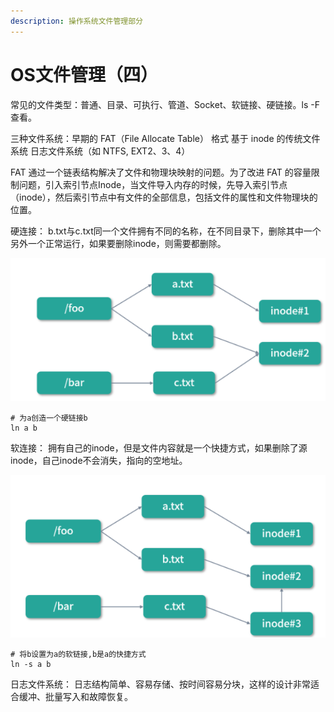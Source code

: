 ```yaml
---
description: 操作系统文件管理部分
---
```


# OS文件管理（四）

常见的文件类型：普通、目录、可执行、管道、Socket、软链接、硬链接。ls -F 查看。

三种文件系统：早期的 FAT（File Allocate Table） 格式 基于 inode 的传统文件系统 日志文件系统（如 NTFS, EXT2、3、4）

FAT 通过一个链表结构解决了文件和物理块映射的问题。为了改进 FAT 的容量限制问题，引入索引节点Inode，当文件导入内存的时候，先导入索引节点（inode），然后索引节点中有文件的全部信息，包括文件的属性和文件物理块的位置。

硬连接： b.txt与c.txt同一个文件拥有不同的名称，在不同目录下，删除其中一个另外一个正常运行，如果要删除inode，则需要都删除。

![硬链接示意图](<../../.gitbook/assets/image (19) (1).png>)

```
# 为a创造一个硬链接b
ln a b
```

软连接： 拥有自己的inode，但是文件内容就是一个快捷方式，如果删除了源inode，自己inode不会消失，指向的空地址。

![软连接示意图](<../../.gitbook/assets/image (20).png>)

```
# 将b设置为a的软链接,b是a的快捷方式
ln -s a b 
```

日志文件系统： 日志结构简单、容易存储、按时间容易分块，这样的设计非常适合缓冲、批量写入和故障恢复。
